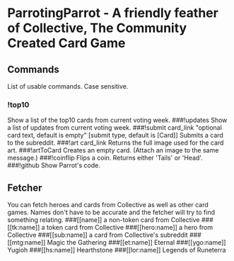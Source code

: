 # ParrotingParrot - A friendly feather of Collective, The Community Created Card Game 

## Commands
List of usable commands. Case sensitive.
### !top10
Show a list of the top10 cards from current voting week.
###!updates
Show a list of updates from current voting week.
###!submit card_link "optional card text, default is empty" [submit type, default is [Card]]
Submits a card to the subreddit.
###!art card_link
Returns the full image used for the card art.
###!artToCard
Creates an empty card. (Attach an image to the same message.)
###!coinflip
Flips a coin. Returns either 'Tails' or 'Head'.
###!github
Show Parrot's code.

## Fetcher
You can fetch heroes and cards from Collective as well as other card games. Names don't have to be accurate and the fetcher will try to find something relating.
###[[name]]
a non-token card from Collective
###[[tk:name]]
a token card from Collective
###[[hero:name]]
a hero from Collective
###[[sub:name]]
a card from Collective's subreddit
###[[mtg:name]]
Magic the Gathering
###[[et:name]]
Eternal
###[[ygo:name]]
Yugioh
###[[hs:name]]
Hearthstone
###[[lor:name]]
Legends of Runeterra